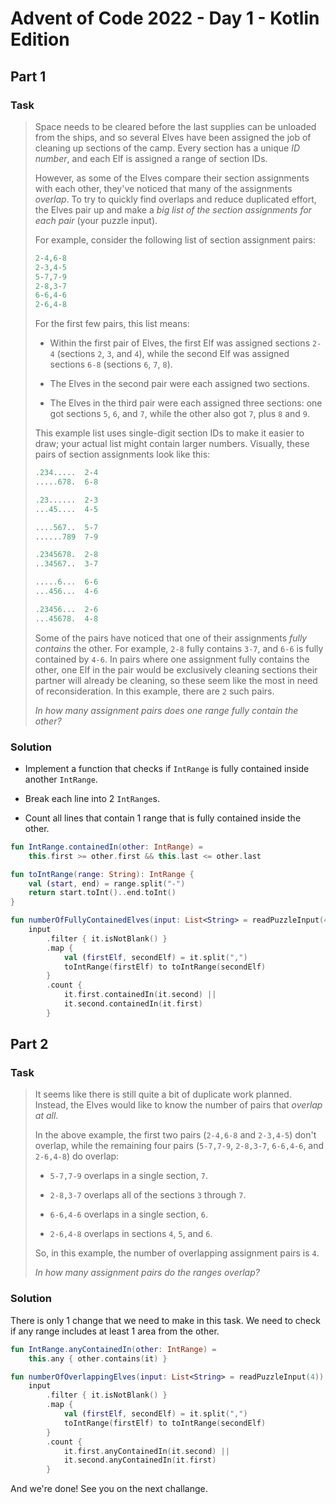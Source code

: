 # Advent of Code 2022 - Day 1 - Kotlin Edition

## Part 1

### Task

> Space needs to be cleared before the last supplies can be unloaded from the ships, and so several Elves have been assigned the job of cleaning up sections of the camp. Every section has a unique *ID number*, and each Elf is assigned a range of section IDs.
> 
> However, as some of the Elves compare their section assignments with each other, they've noticed that many of the assignments *overlap*. To try to quickly find overlaps and reduce duplicated effort, the Elves pair up and make a *big list of the section assignments for each pair* (your puzzle input).
> 
> For example, consider the following list of section assignment pairs:
> 
> ```kotlin
> 2-4,6-8
> 2-3,4-5
> 5-7,7-9
> 2-8,3-7
> 6-6,4-6
> 2-6,4-8
> ```
> 
> For the first few pairs, this list means:
> 
> *   Within the first pair of Elves, the first Elf was assigned sections `2-4` (sections `2`, `3`, and `4`), while the second Elf was assigned sections `6-8` (sections `6`, `7`, `8`).
>     
> *   The Elves in the second pair were each assigned two sections.
>     
> *   The Elves in the third pair were each assigned three sections: one got sections `5`, `6`, and `7`, while the other also got `7`, plus `8` and `9`.
>     
> 
> This example list uses single-digit section IDs to make it easier to draw; your actual list might contain larger numbers. Visually, these pairs of section assignments look like this:
> 
> ```kotlin
> .234.....  2-4
> .....678.  6-8
> 
> .23......  2-3
> ...45....  4-5
> 
> ....567..  5-7
> ......789  7-9
> 
> .2345678.  2-8
> ..34567..  3-7
> 
> .....6...  6-6
> ...456...  4-6
> 
> .23456...  2-6
> ...45678.  4-8
> ```
> 
> Some of the pairs have noticed that one of their assignments *fully contains* the other. For example, `2-8` fully contains `3-7`, and `6-6` is fully contained by `4-6`. In pairs where one assignment fully contains the other, one Elf in the pair would be exclusively cleaning sections their partner will already be cleaning, so these seem like the most in need of reconsideration. In this example, there are `2` such pairs.
> 
> *In how many assignment pairs does one range fully contain the other?*

### Solution

*   Implement a function that checks if `IntRange` is fully contained inside another `IntRange`.
    
*   Break each line into 2 `IntRange`s.
    
*   Count all lines that contain 1 range that is fully contained inside the other.
    

```kotlin
fun IntRange.containedIn(other: IntRange) =
    this.first >= other.first && this.last <= other.last

fun toIntRange(range: String): IntRange {
    val (start, end) = range.split("-")
    return start.toInt()..end.toInt()
}

fun numberOfFullyContainedElves(input: List<String> = readPuzzleInput(4)) =
    input
        .filter { it.isNotBlank() }
        .map {
            val (firstElf, secondElf) = it.split(",")
            toIntRange(firstElf) to toIntRange(secondElf)
        }
        .count { 
            it.first.containedIn(it.second) ||
            it.second.containedIn(it.first)
        }
```

## Part 2

### Task

> It seems like there is still quite a bit of duplicate work planned. Instead, the Elves would like to know the number of pairs that *overlap at all*.
> 
> In the above example, the first two pairs (`2-4,6-8` and `2-3,4-5`) don't overlap, while the remaining four pairs (`5-7,7-9`, `2-8,3-7`, `6-6,4-6`, and `2-6,4-8`) do overlap:
> 
> *   `5-7,7-9` overlaps in a single section, `7`.
>     
> *   `2-8,3-7` overlaps all of the sections `3` through `7`.
>     
> *   `6-6,4-6` overlaps in a single section, `6`.
>     
> *   `2-6,4-8` overlaps in sections `4`, `5`, and `6`.
>     
> 
> So, in this example, the number of overlapping assignment pairs is `4`.
> 
> *In how many assignment pairs do the ranges overlap?*

### Solution

There is only 1 change that we need to make in this task. We need to check if any range includes at least 1 area from the other.

```kotlin
fun IntRange.anyContainedIn(other: IntRange) =
    this.any { other.contains(it) }

fun numberOfOverlappingElves(input: List<String> = readPuzzleInput(4)) =
    input
        .filter { it.isNotBlank() }
        .map {
            val (firstElf, secondElf) = it.split(",")
            toIntRange(firstElf) to toIntRange(secondElf)
        }
        .count {
            it.first.anyContainedIn(it.second) || 
            it.second.anyContainedIn(it.first)
        }
```

And we're done! See you on the next challange.